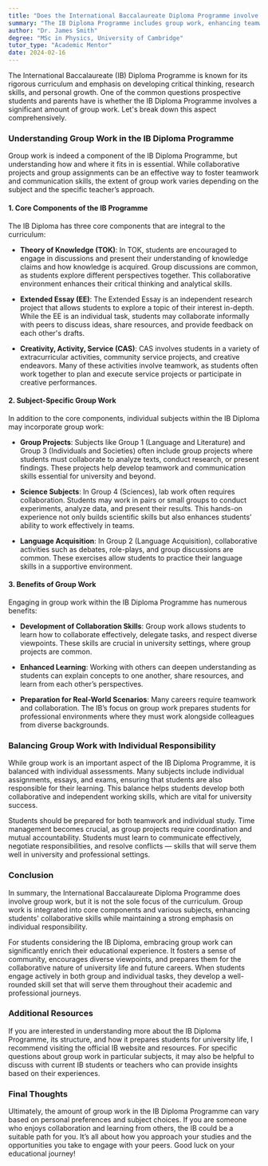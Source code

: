 ```yaml
---
title: "Does the International Baccalaureate Diploma Programme involve a lot of group work?"
summary: "The IB Diploma Programme includes group work, enhancing teamwork and communication skills while focusing on critical thinking and personal growth."
author: "Dr. James Smith"
degree: "MSc in Physics, University of Cambridge"
tutor_type: "Academic Mentor"
date: 2024-02-16
---
```


The International Baccalaureate (IB) Diploma Programme is known for its rigorous curriculum and emphasis on developing critical thinking, research skills, and personal growth. One of the common questions prospective students and parents have is whether the IB Diploma Programme involves a significant amount of group work. Let's break down this aspect comprehensively.

### Understanding Group Work in the IB Diploma Programme

Group work is indeed a component of the IB Diploma Programme, but understanding how and where it fits in is essential. While collaborative projects and group assignments can be an effective way to foster teamwork and communication skills, the extent of group work varies depending on the subject and the specific teacher’s approach. 

#### 1. **Core Components of the IB Programme**

The IB Diploma has three core components that are integral to the curriculum:

- **Theory of Knowledge (TOK)**: In TOK, students are encouraged to engage in discussions and present their understanding of knowledge claims and how knowledge is acquired. Group discussions are common, as students explore different perspectives together. This collaborative environment enhances their critical thinking and analytical skills.

- **Extended Essay (EE)**: The Extended Essay is an independent research project that allows students to explore a topic of their interest in-depth. While the EE is an individual task, students may collaborate informally with peers to discuss ideas, share resources, and provide feedback on each other's drafts.

- **Creativity, Activity, Service (CAS)**: CAS involves students in a variety of extracurricular activities, community service projects, and creative endeavors. Many of these activities involve teamwork, as students often work together to plan and execute service projects or participate in creative performances.

#### 2. **Subject-Specific Group Work**

In addition to the core components, individual subjects within the IB Diploma may incorporate group work:

- **Group Projects**: Subjects like Group 1 (Language and Literature) and Group 3 (Individuals and Societies) often include group projects where students must collaborate to analyze texts, conduct research, or present findings. These projects help develop teamwork and communication skills essential for university and beyond.

- **Science Subjects**: In Group 4 (Sciences), lab work often requires collaboration. Students may work in pairs or small groups to conduct experiments, analyze data, and present their results. This hands-on experience not only builds scientific skills but also enhances students’ ability to work effectively in teams.

- **Language Acquisition**: In Group 2 (Language Acquisition), collaborative activities such as debates, role-plays, and group discussions are common. These exercises allow students to practice their language skills in a supportive environment.

#### 3. **Benefits of Group Work**

Engaging in group work within the IB Diploma Programme has numerous benefits:

- **Development of Collaboration Skills**: Group work allows students to learn how to collaborate effectively, delegate tasks, and respect diverse viewpoints. These skills are crucial in university settings, where group projects are common.

- **Enhanced Learning**: Working with others can deepen understanding as students can explain concepts to one another, share resources, and learn from each other’s perspectives.

- **Preparation for Real-World Scenarios**: Many careers require teamwork and collaboration. The IB’s focus on group work prepares students for professional environments where they must work alongside colleagues from diverse backgrounds.

### Balancing Group Work with Individual Responsibility

While group work is an important aspect of the IB Diploma Programme, it is balanced with individual assessments. Many subjects include individual assignments, essays, and exams, ensuring that students are also responsible for their learning. This balance helps students develop both collaborative and independent working skills, which are vital for university success.

Students should be prepared for both teamwork and individual study. Time management becomes crucial, as group projects require coordination and mutual accountability. Students must learn to communicate effectively, negotiate responsibilities, and resolve conflicts — skills that will serve them well in university and professional settings.

### Conclusion

In summary, the International Baccalaureate Diploma Programme does involve group work, but it is not the sole focus of the curriculum. Group work is integrated into core components and various subjects, enhancing students' collaborative skills while maintaining a strong emphasis on individual responsibility. 

For students considering the IB Diploma, embracing group work can significantly enrich their educational experience. It fosters a sense of community, encourages diverse viewpoints, and prepares them for the collaborative nature of university life and future careers. When students engage actively in both group and individual tasks, they develop a well-rounded skill set that will serve them throughout their academic and professional journeys.

### Additional Resources

If you are interested in understanding more about the IB Diploma Programme, its structure, and how it prepares students for university life, I recommend visiting the official IB website and resources. For specific questions about group work in particular subjects, it may also be helpful to discuss with current IB students or teachers who can provide insights based on their experiences. 

### Final Thoughts

Ultimately, the amount of group work in the IB Diploma Programme can vary based on personal preferences and subject choices. If you are someone who enjoys collaboration and learning from others, the IB could be a suitable path for you. It’s all about how you approach your studies and the opportunities you take to engage with your peers. Good luck on your educational journey!
    